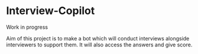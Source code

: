 # Interview-Copilot

Work in progress


Aim of this project is to make a bot which will conduct interviews alongside interviewers to support them. It will also access the answers and give score.

